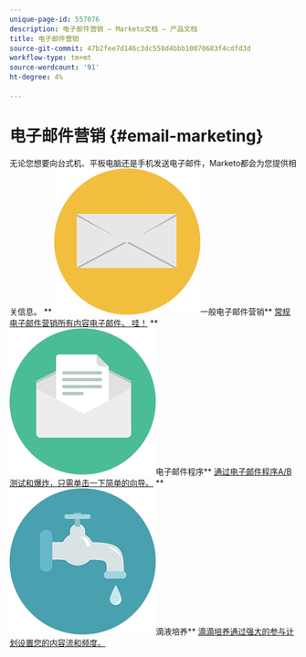 ```yaml
---
unique-page-id: 557076
description: 电子邮件营销 — Marketo文档 — 产品文档
title: 电子邮件营销
source-git-commit: 47b2fee7d146c3dc558d4bbb10070683f4cdfd3d
workflow-type: tm+mt
source-wordcount: '91'
ht-degree: 4%

---
```



# 电子邮件营销 {#email-marketing}

无论您想要向台式机、平板电脑还是手机发送电子邮件，Marketo都会为您提供相关信息。
** ![一般电子邮件营销](assets/office-27.png)一般电子邮件营销** [常规电子邮件营销所有内容电子邮件。 哇！](https://docs.marketo.com/display/DOCS/General)     ** ![电子邮件程序](assets/chat-messages-10.png)电子邮件程序** [通过电子邮件程序A/B测试和爆炸，只需单击一下简单的向导。](https://docs.marketo.com/display/DOCS/Email+Programs)     ** ![滴滴培养](assets/ecology-14.png)滴液培养** [滴滴培养通过强大的参与计划设置您的内容流和频度。](https://docs.marketo.com/display/DOCS/Drip+Nurturing)